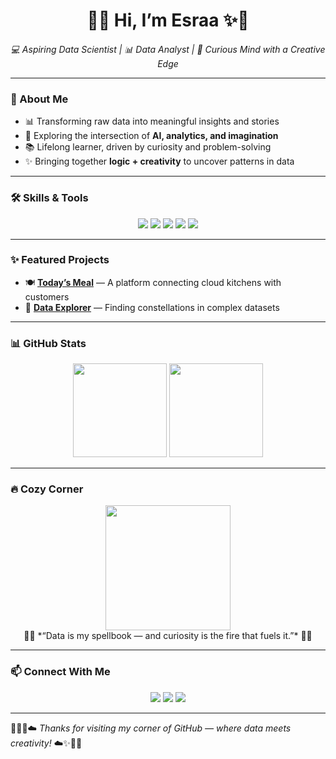 <!-- Mystic Banner -->
<h1 align="center">🌙✨ Hi, I’m Esraa ✨🌙</h1>
<p align="center">
  <em>💻 Aspiring Data Scientist | 📊 Data Analyst | 🌸 Curious Mind with a Creative Edge</em>
</p>

---

### 🌸 About Me
- 📊 Transforming raw data into meaningful insights and stories  
- 🌌 Exploring the intersection of **AI, analytics, and imagination**  
- 📚 Lifelong learner, driven by curiosity and problem-solving   
- ✨ Bringing together **logic + creativity** to uncover patterns in data  

---

### 🛠️ Skills & Tools
<p align="center">
  <img src="https://img.shields.io/badge/Python-ffcad4?style=for-the-badge&logo=python&logoColor=black"/>
  <img src="https://img.shields.io/badge/SQL-b5ead7?style=for-the-badge&logo=postgresql&logoColor=black"/>
  <img src="https://img.shields.io/badge/PowerBI-ffdac1?style=for-the-badge&logo=powerbi&logoColor=black"/>
  <img src="https://img.shields.io/badge/Tableau-e2f0cb?style=for-the-badge&logo=tableau&logoColor=black"/>
  <img src="https://img.shields.io/badge/Excel-c7ceea?style=for-the-badge&logo=microsoft-excel&logoColor=black"/>
</p>

---

### ✨ Featured Projects
- 🍽️ [**Today’s Meal**](#) — A platform connecting cloud kitchens with customers  
- 🌌 [**Data Explorer**](#) — Finding constellations in complex datasets  

---

### 📊 GitHub Stats
<p align="center">
  <img src="https://github-readme-stats.vercel.app/api?username=esraayasser&show_icons=true&theme=rose_pine&hide_border=true" height="150"/>
  <img src="https://github-readme-stats.vercel.app/api/top-langs/?username=esraayasser&layout=compact&theme=rose_pine&hide_border=true" height="150"/>
</p>

---

### 🔥 Cozy Corner
<p align="center">
  <img src="https://media.giphy.com/media/l0HlTy9x8FZo0XO1i/giphy.gif" width="200"/>  
  <br> 🌙💫 *“Data is my spellbook — and curiosity is the fire that fuels it.”* 💫🌙  
</p>

---

### 📫 Connect With Me
<p align="center">
  <a href="https://www.linkedin.com/in/esraa-yasser-0a592a222/"><img src="https://img.shields.io/badge/LinkedIn-ffcad4?style=for-the-badge&logo=linkedin&logoColor=black"/></a>
  <a href="https://www.kaggle.com/esraayasser"><img src="https://img.shields.io/badge/Kaggle-b5ead7?style=for-the-badge&logo=kaggle&logoColor=black"/></a>
  <a href="https://esraayasser.framer.website/"><img src="https://img.shields.io/badge/Portfolio-c7ceea?style=for-the-badge&logo=githubpages&logoColor=black"/></a>
</p>

---

🌸🌙✨☁️ *Thanks for visiting my corner of GitHub — where data meets creativity!* ☁️✨🌙🌸
